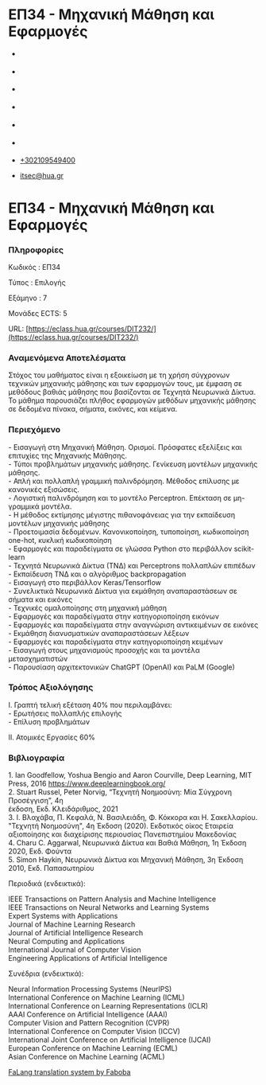 ΕΠ34 - Μηχανική Μάθηση και Εφαρμογές
===============  

*   [](https://www.facebook.com/ditharokopio)
*   [](https://www.youtube.com/channel/UCEHkYirpXF1nSLxDCrfDZ4A)
*   [](https://www.linkedin.com/company/77699385)
*   [](https://www.instagram.com/dithua)

*   [](https://dit.hua.gr/index.php/el/studies/undergraduate-studies?view=article&id=1899:ep261-proegmena-themata-leitourgikon-systematon&catid=93:dit-undergraduate-courses-5)
*   [](https://dit.hua.gr/index.php/en/studies/undergraduate-studies?view=article&id=1899:ep261-advanced-topics-in-operating-systems&catid=93:dit-undergraduate-courses-5)

*   [+302109549400](tel:+302109549400)
*   [itsec@hua.gr](mailto:itsec@hua.gr)

ΕΠ34 - Μηχανική Μάθηση και Εφαρμογές
====================================

### Πληροφορίες

Κωδικός : ΕΠ34

Τύπος : Επιλογής

Εξάμηνο : 7

Μονάδες ECTS: 5

URL: [https://eclass.hua.gr/courses/DIT232/](https://eclass.hua.gr/courses/DIT232/)

### Αναμενόμενα Αποτελέσματα

Στόχος του μαθήματος είναι η εξοικείωση με τη χρήση σύγχρονων τεχνικών μηχανικής μάθησης και των εφαρμογών τους, με έμφαση σε μεθόδους βαθιάς μάθησης που βασίζονται σε Τεχνητά Νευρωνικά Δίκτυα. Το μάθημα παρουσιάζει πλήθος εφαρμογών μεθόδων μηχανικής μάθησης σε δεδομένα πίνακα, σήματα, εικόνες, και κείμενα.

### Περιεχόμενο

\- Εισαγωγή στη Μηχανική Μάθηση. Ορισμοί. Πρόσφατες εξελίξεις και επιτυχίες της Μηχανικής Μάθησης.  
\- Τύποι προβλημάτων μηχανικής μάθησης. Γενίκευση μοντέλων μηχανικής μάθησης.  
\- Απλή και πολλαπλή γραμμική παλινδρόμηση. Μέθοδος επίλυσης με κανονικές εξισώσεις.  
\- Λογιστική παλινδρόμηση και το μοντέλο Perceptron. Επέκταση σε μη-γραμμικά μοντέλα.  
\- Η μέθοδος εκτίμησης μέγιστης πιθανοφάνειας για την εκπαίδευση μοντέλων μηχανικής μάθησης  
\- Προετοιμασία δεδομένων. Κανονικοποίηση, τυποποίηση, κωδικοποίηση one-hot, κυκλική κωδικοποίηση  
\- Εφαρμογές και παραδείγματα σε γλώσσα Python στο περιβάλλον scikit-learn  
\- Τεχνητά Νευρωνικά Δίκτυα (ΤΝΔ) και Perceptrons πολλαπλών επιπέδων  
\- Εκπαίδευση ΤΝΔ και ο αλγόριθμος backpropagation  
\- Εισαγωγή στο περιβάλλον Keras/Tensorflow  
\- Συνελικτικά Νευρωνικά Δίκτυα για εκμάθηση αναπαραστάσεων σε σήματα και εικόνες  
\- Τεχνικές ομαλοποίησης στη μηχανική μάθηση  
\- Εφαρμογές και παραδείγματα στην κατηγοριοποίηση εικόνων  
\- Εφαρμογές και παραδείγματα στην αναγνώριση αντικειμένων σε εικόνες  
\- Εκμάθηση διανυσματικών αναπαραστάσεων λέξεων  
\- Εφαρμογές και παραδείγματα στην κατηγοριοποίηση κειμένων  
\- Εισαγωγή στους μηχανισμούς προσοχής και τα μοντέλα μετασχηματιστών  
\- Παρουσίαση αρχιτεκτονικών ChatGPT (OpenAI) και PaLM (Google)

### Τρόπος Αξιολόγησης

Ι. Γραπτή τελική εξέταση 40% που περιλαμβάνει:  
\- Ερωτήσεις πολλαπλής επιλογής  
\- Επίλυση προβλημάτων  
  
ΙΙ. Ατομικές Εργασίες 60%

### Βιβλιογραφία

1\. Ian Goodfellow, Yoshua Bengio and Aaron Courville, Deep Learning, MIT Press, 2016 https://www.deeplearningbook.org/  
2\. Stuart Russel, Peter Norvig, “Τεχνητή Νοημοσύνη: Μία Σύγχρονη Προσέγγιση”, 4η  
έκδοση, Εκδ. Κλειδάριθμος, 2021  
3\. Ι. Βλαχάβα, Π. Κεφαλά, Ν. Βασιλειάδη, Φ. Κόκκορα και Η. Σακελλαρίου. "Τεχνητή Νοημοσύνη", 4η Έκδοση (2020). Εκδοτικός οίκος Εταιρεία αξιοποίησης και διαχείρισης περιουσίας Πανεπιστημίου Μακεδονίας  
4\. Charu C. Aggarwal, Νευρωνικά Δίκτυα και Βαθιά Μάθηση, 1η Έκδοση 2020, Εκδ. Φούντα  
5\. Simon Haykin, Νευρωνικά Δίκτυα και Μηχανική Μάθηση, 3η Έκδοση 2010, Εκδ. Παπασωτηρίου

Περιοδικά (ενδεικτικά):  
  
IEEE Transactions on Pattern Analysis and Machine Intelligence  
IEEE Transactions on Neural Networks and Learning Systems  
Expert Systems with Applications  
Journal of Machine Learning Research  
Journal of Artificial Intelligence Research  
Neural Computing and Applications  
International Journal of Computer Vision  
Engineering Applications of Artificial Intelligence  
  
  
Συνέδρια (ενδεικτικά):  
  
Neural Information Processing Systems (NeurIPS)  
International Conference on Machine Learning (ICML)  
International Conference on Learning Representations (ICLR)  
AAAI Conference on Artificial Intelligence (AAAI)  
Computer Vision and Pattern Recognition (CVPR)  
International Conference on Computer Vision (ICCV)  
International Joint Conference on Artificial Intelligence (IJCAI)  
European Conference on Machine Learning (ECML)  
Asian Conference on Machine Learning (ACML)

[FaLang translation system by Faboba](http://www.faboba.com/ "Faboba : Création de composantJoomla")

[](https://dit.hua.gr/index.php/el/studies/undergraduate-studies?view=article&id=1918:ep34-mechanike-mathese-kai-epharmoges&catid=95#)